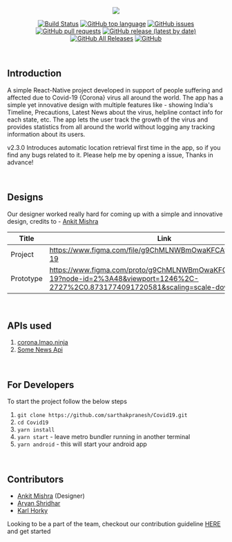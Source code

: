 <div align="center">

<image src="./readmeHeader.png" />

[![Build Status](https://travis-ci.com/sarthakpranesh/Covid19.svg?branch=master)](https://travis-ci.com/sarthakpranesh/Covid19)
[![GitHub top language](https://img.shields.io/github/languages/top/sarthakpranesh/Covid19)](https://github.com/sarthakpranesh/Covid19)
[![GitHub issues](https://img.shields.io/github/issues/sarthakpranesh/Covid19)](https://github.com/sarthakpranesh/Covid19/issues)
[![GitHub pull requests](https://img.shields.io/github/issues-pr/sarthakpranesh/Covid19)](https://github.com/sarthakpranesh/Covid19/pulls)
[![GitHub release (latest by date)](https://img.shields.io/github/v/release/sarthakpranesh/Covid19)](https://github.com/sarthakpranesh/Covid19/tags)
[![GitHub All Releases](https://img.shields.io/github/downloads/sarthakpranesh/Covid19/total)](https://github.com/sarthakpranesh/Covid19/releases)
[![GitHub](https://img.shields.io/github/license/sarthakpranesh/Covid19)](https://github.com/sarthakpranesh/Covid19/blob/master/LICENSE)

</div>

<br />

## Introduction
<p>
A simple React-Native project developed in support of people suffering and affected due to Covid-19 {Corona} virus all around the world. The app has a simple yet innovative design with multiple features like - showing India's Timeline, Precautions, Latest News about the virus, helpline contact info for each state, etc. The app lets the user track the growth of the virus and provides statistics from all around the world without logging any tracking information about its users.
</p>

<p>v2.3.0 Introduces automatic location retrieval first time in the app, so if you find any bugs related to it. Please help me by opening a issue, Thanks in advance! 
</p>

<br />

## Designs
Our designer worked really hard for coming up with a simple and innovative design, credits to - [Ankit Mishra](https://github.com/alexmishra)

| Title | Link |
| --- | --- |
| Project | https://www.figma.com/file/g9ChMLNWBmOwaKFCAv5e7C/Covid-19  |
| Prototype | https://www.figma.com/proto/g9ChMLNWBmOwaKFCAv5e7C/Covid-19?node-id=2%3A48&viewport=1246%2C-2727%2C0.8731774091720581&scaling=scale-down |

<br/>

## APIs used
1. [corona.lmao.ninja](https://corona.lmao.ninja/)
3. [Some News Api](https://github.com/sarthakpranesh/newsApiFetcher)

<br/>

## For Developers
To start the project follow the below steps
1. `git clone https://github.com/sarthakpranesh/Covid19.git`
2. `cd Covid19`
3. `yarn install`
4. `yarn start` - leave metro bundler running in another terminal
5. `yarn android` - this will start your android app

<br/>

## Contributors
* [Ankit Mishra](https://github.com/alexmishra) (Designer)
* [Aryan Shridhar](https://github.com/aryanshridhar)
* [Karl Horky](https://github.com/karlhorky)

Looking to be a part of the team, checkout our contribution guideline [HERE](https://github.com/sarthakpranesh/Covid19-ReactNative/blob/contribution/contributing.md) and get started